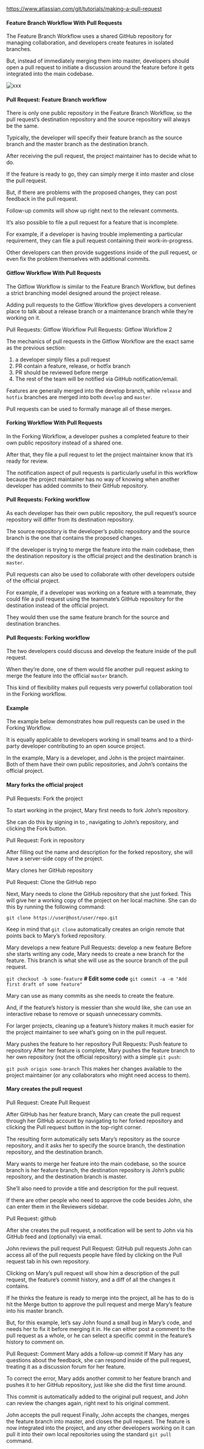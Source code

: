 https://www.atlassian.com/git/tutorials/making-a-pull-request






#### Feature Branch Workflow With Pull Requests




The Feature Branch Workflow uses a shared GitHub repository for managing collaboration, and developers create features in isolated branches.






But, instead of immediately merging them into master, developers should open a pull request to initiate a discussion around the feature before it gets integrated into the main codebase.


![xxx](https://raw.githubusercontent.com/ChickenKyiv/awesome-git-article/master/img/PR/git-pull-request.png)



#### Pull Request: Feature Branch workflow

There is only one public repository in the Feature Branch Workflow, so the pull request’s destination repository and the source repository will always be the same.

Typically, the developer will specify their feature branch as the source branch and the master branch as the destination branch.


After receiving the pull request, the project maintainer has to decide what to do.

If the feature is ready to go, they can simply merge it into master and close the pull request.

But, if there are problems with the proposed changes, they can post feedback in the pull request.

Follow-up commits will show up right next to the relevant comments.






It’s also possible to file a pull request for a feature that is incomplete.

For example, if a developer is having trouble implementing a particular requirement, they can file a pull request containing their work-in-progress.

Other developers can then provide suggestions inside of the pull request, or even fix the problem themselves with additional commits.









#### Gitflow Workflow With Pull Requests

The Gitflow Workflow is similar to the Feature Branch Workflow, but defines a strict branching model designed around the project release.

Adding pull requests to the Gitflow Workflow gives developers a convenient place to talk about a release branch or a maintenance branch while they’re working on it.


Pull Requests: Gitflow Workflow
Pull Requests: Gitflow Workflow 2



The mechanics of pull requests in the Gitflow Workflow are the exact same as the previous section:
1) a developer simply files a pull request
2) PR contain a feature, release, or hotfix branch
3) PR should be reviewed before merge
4) The rest of the team will be notified via GitHub notification/email.








Features are generally merged into the develop branch, while `release` and `hotfix` branches are merged into both `develop` and `master`.

Pull requests can be used to formally manage all of these merges.





#### Forking Workflow With Pull Requests

In the Forking Workflow, a developer pushes a completed feature to their own public repository instead of a shared one.

After that, they file a pull request to let the project maintainer know that it’s ready for review.









The notification aspect of pull requests is particularly useful in this workflow because the project maintainer has no way of knowing when another developer has added commits to their GitHub repository.







#### Pull Requests: Forking workflow

As each developer has their own public repository, the pull request’s source repository will differ from its destination repository.

The source repository is the developer’s public repository and the source branch is the one that contains the proposed changes.

If the developer is trying to merge the feature into the main codebase, then the destination repository is the official project and the destination branch is `master`.

Pull requests can also be used to collaborate with other developers outside of the official project.







For example, if a developer was working on a feature with a teammate, they could file a pull request using the teammate’s GitHub repository for the destination instead of the official project.






They would then use the same feature branch for the source and destination branches.






#### Pull Requests: Forking workflow

The two developers could discuss and develop the feature inside of the pull request.

When they’re done, one of them would file another pull request asking to merge the feature into the official `master` branch.

This kind of flexibility makes pull requests very powerful collaboration tool in the Forking workflow.





#### Example
The example below demonstrates how pull requests can be used in the Forking Workflow.

It is equally applicable to developers working in small teams and to a third-party developer contributing to an open source project.






In the example, Mary is a developer, and John is the project maintainer.
Both of them have their own public repositories, and John’s contains the official project.







#### Mary forks the official project
Pull Requests: Fork the project


To start working in the project, Mary first needs to fork John’s  repository.






She can do this by signing in to , navigating to John’s repository, and clicking the Fork button.





Pull Request: Fork in repository

After filling out the name and description for the forked repository, she will have a server-side copy of the project.


Mary clones her GitHub repository


Pull Request: Clone the GitHub repo


Next, Mary needs to clone the GitHub repository that she just forked.
This will give her a working copy of the project on her local machine.
She can do this by running the following command:


`git clone https://user@host/user/repo.git`




Keep in mind that `git clone` automatically creates an origin remote that points back to Mary’s forked repository.





Mary develops a new feature
Pull Requests: develop a new feature
Before she starts writing any code, Mary needs to create a new branch for the feature.
This branch is what she will use as the source branch of the pull request.

`git checkout -b some-feature`
**# Edit some code**
`git commit -a -m "Add first draft of some feature"`

Mary can use as many commits as she needs to create the feature.

And, if the feature’s history is messier than she would like, she can use an interactive rebase to remove or squash unnecessary commits.

For larger projects, cleaning up a feature’s history makes it much easier for the project maintainer to see what’s going on in the pull request.









Mary pushes the feature to her repository
Pull Requests: Push feature to repository
After her feature is complete, Mary pushes the feature branch to her own repository (not the official repository) with a simple `git push`:





`git push origin some-branch`
This makes her changes available to the project maintainer (or any collaborators who might need access to them).








#### Mary creates the pull request
Pull Request: Create Pull Request



After GitHub has her feature branch, Mary can create the pull request through her GitHub account by navigating to her forked repository and clicking the Pull request button in the top-right corner.





The resulting form automatically sets Mary’s repository as the source repository, and it asks her to specify the source branch, the destination repository, and the destination branch.

Mary wants to merge her feature into the main codebase, so the source branch is her feature branch, the destination repository is John’s public repository, and the destination branch is master.

She’ll also need to provide a title and description for the pull request.

If there are other people who need to approve the code besides John, she can enter them in the Reviewers sidebar.





Pull Request: github



After she creates the pull request, a notification will be sent to John via his GitHub feed and (optionally) via email.





John reviews the pull request
Pull Request: GitHub pull requests
John can access all of the pull requests people have filed by clicking on the Pull request tab in his own repository.

Clicking on Mary’s pull request will show him a description of the pull request, the feature’s commit history, and a diff of all the changes it contains.






If he thinks the feature is ready to merge into the project, all he has to do is hit the Merge button to approve the pull request and merge Mary’s feature into his master branch.

But, for this example, let’s say John found a small bug in Mary’s code, and needs her to fix it before merging it in.
 He can either post a comment to the pull request as a whole, or he can select a specific commit in the feature’s history to comment on.



Pull Request: Comment
Mary adds a follow-up commit
If Mary has any questions about the feedback, she can respond inside of the pull request, treating it as a discussion forum for her feature.






To correct the error, Mary adds another commit to her feature branch and pushes it to her GitHub repository, just like she did the first time around.


This commit is automatically added to the original pull request, and John can review the changes again, right next to his original comment.





John accepts the pull request
Finally, John accepts the changes, merges the feature branch into master, and closes the pull request.
The feature is now integrated into the project, and any other developers working on it can pull it into their own local repositories using the standard `git pull` command.

